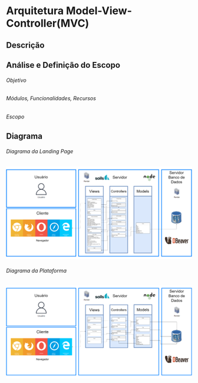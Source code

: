 # Arquitetura Model-View-Controller(MVC) 
## Descrição

## Análise e Definição do Escopo
<h6>Objetivo</h6>

<h6>Módulos, Funcionalidades, Recursos</h6>

<h6>Escopo</h6>

## Diagrama
<h6>Diagrama da Landing Page</h6>
<img src = "assets/MVCLandingPage.png " alt="MVCPlataforma">
<h6>Diagrama da Plataforma</h6>
<img src = "assets/MVCPlataforma.png " alt="MVCPlataforma">

